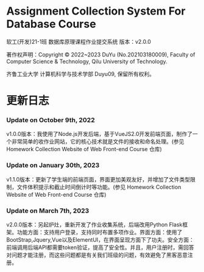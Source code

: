 # Assignment Collection System For Database Course
软工(开发)21-1班 数据库原理课程作业提交系统 版本：v2.0.0

著作权声明：Copyright &copy; 2022~2023 DuYu (No.202103180009), Faculty of Computer Science & Technology, Qilu University of Technology.

齐鲁工业大学 计算机科学与技术学部 Duyu09, 保留所有权利。

# 更新日志

### Update on October 9th, 2022

v1.0.0版本：我使用了Node.js开发后端，基于VueJS2.0开发前端页面，制作了一个非常简单的收作业网站，它的核心技术就是文件的接收和命名处理。(参见 Homework Collection Website of Web Front-end Course 仓库)


### Update on January 30th, 2023

v1.1.0版本：更新了学生端的前端页面，界面更加美观友好，并增加了文件类型限制，文件体积提示和截止时间倒计时等功能。(参见 Homework Collection Website of Web Front-end Course 仓库)

### Update on March 7th, 2023

v2.0.0版本：另起炉灶，重新开发了作业收集系统，后端改用Python Flask框架。功能方面：支持用户登录，支持同时布置多项作业。界面方面：使用了BootStrap,Jquery,Vue以及ElementUI，在界面呈现方面下了功夫。安全方面：前端调用后端API都需要token验证，提高了安全性。并且，用户注册时，需回答对问题才能注册，而这些问题都是有关我们班级的问题，有效避免了黑客恶意注册。

